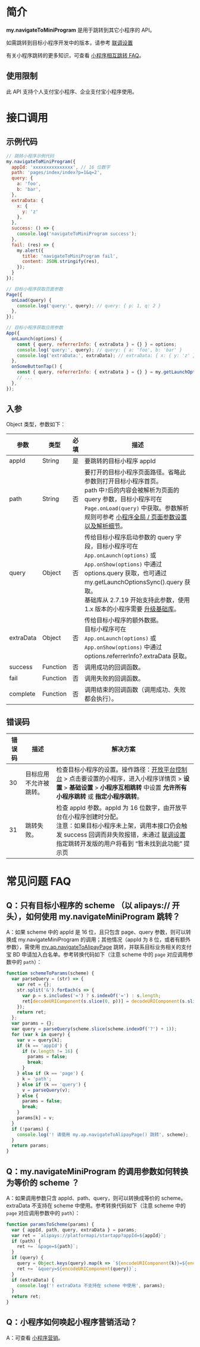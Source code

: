 # 简介

**my.navigateToMiniProgram** 是用于跳转到其它小程序的 API。

如需跳转到目标小程序开发中的版本，请参考 [联调设置](https://opendocs.alipay.com/mini/ide/integration-testing)

有关小程序跳转的更多知识，可查看 [小程序相互跳转 FAQ](https://opendocs.alipay.com/mini/api/xqvxl4)。 

## 使用限制

此 API 支持个人支付宝小程序、企业支付宝小程序使用。

# 接口调用

## 示例代码

```javascript
// 跳转小程序示例代码
my.navigateToMiniProgram({
  appId: 'xxxxxxxxxxxxxxx', // 16 位数字
  path: 'pages/index/index?p=1&q=2', 
  query: {
    a: 'foo',
    b: 'bar',
  },
  extraData: {
    x: {
      y: 'z'
    },
  },
  success: () => {
    console.log('navigateToMiniProgram success');
  },
  fail: (res) => {
    my.alert({
      title: 'navigateToMiniProgram fail',
      content: JSON.stringify(res),
    });
  }
});

// 目标小程序获取页面参数
Page({
  onLoad(query) {
    console.log('query:', query); // query: { p: 1, q: 2 }
  },
});

// 目标小程序获取应用参数
App({
  onLaunch(options) {
    const { query, referrerInfo: { extraData } = {} } = options;
    console.log('query:', query); // query: { a: 'foo', b: 'bar' }
    console.log('extraData:', extraData); // extraData: { x: { y: 'z' } }
  },
  onSomeButtonTap() {
    const { query, referrerInfo: { extraData } = {} } = my.getLaunchOptionsSync();
    // ...
  },
});

```

## 入参
Object 类型，参数如下：

| **参数** | **类型** | **必填** | **描述** |
| --- | --- | --- | --- |
| appId | String | 是 | 要跳转的目标小程序 appId |
| path | String | 否 | 要打开的目标小程序页面路径。省略此参数则打开目标小程序首页。<br />path 中`?`后的内容会被解析为页面的 query 参数，目标小程序可在 `Page.onLoad(query)` 中获取。参数解析规则可参考 [小程序全局 / 页面参数设置以及解析细节](https://opendocs.alipay.com/mini/03durs)。 |
| query | Object | 否 | 传给目标小程序启动参数的 query 字段，目标小程序可在 `App.onLaunch(options)` 或 `App.onShow(options)` 中通过 options.query 获取，也可通过 my.getLaunchOptionsSync().query 获取。<br />基础库从 2.7.19 开始支持此参数，使用 1.x 版本的小程序需要 [升级基础库](https://opendocs.alipay.com/mini/framework/lib-upgrade-v2)。 |
| extraData | Object | 否 | 传给目标小程序的额外数据。<br />目标小程序可在 `App.onLaunch(options)` 或 `App.onShow(options)` 中通过 options.referrerInfo?.extraData 获取。 |
| success | Function | 否 | 调用成功的回调函数。|
| fail | Function | 否 | 调用失败的回调函数。 |
| complete | Function | 否 | 调用结束的回调函数（调用成功、失败都会执行）。 |

## 错误码
| **错误码** | **描述** | **解决方案** |
| --- | --- | --- |
| 30 | 目标应用不允许被跳转。 | 检查目标小程序的设置。操作路径：[开放平台控制台](https://open.alipay.com/dev/workspace) > 点击要设置的小程序，进入小程序详情页 > **设置** > **基础设置** > **小程序互相跳转** 中设置 **允许所有小程序跳转** 或 **指定小程序跳转**。 |
| 31 | 跳转失败。 | 检查 appId 参数。appId 为 16 位数字，由开放平台在小程序创建时分配。<br>注意：如果目标小程序未上架，调用本接口仍会触发 success 回调而非失败报错，未通过 [联调设置](https://opendocs.alipay.com/mini/ide/integration-testing) 指定跳转开发版的用户将看到 “暂未找到此功能” 提示页 |

# 常见问题 FAQ

## Q：只有目标小程序的 scheme （以 alipays:// 开头），如何使用 my.navigateMiniProgram 跳转？
A：如果 scheme 中的 appId 是 16 位，且只包含 page、query 参数，则可以转换成 my.navigateMiniProgram 的调用；其他情况（appId 为 8 位，或者有额外参数），需使用 [my.ap.navigateToAlipayPage](https://opendocs.alipay.com/mini/api/navigatetoalipaypage) 跳转，并联系目标业务相关的支付宝 BD 申请加入白名单。参考转换代码如下（注意 scheme 中的 `page` 对应调用参数中的 `path`）：
```javascript
function schemeToParams(scheme) {
  var parseQuery = (str) => {
    var ret = {};
    str.split('&').forEach(s => {
      var p = s.includes('=') ? s.indexOf('=') : s.length;
      ret[decodeURIComponent(s.slice(0, p))] = decodeURIComponent(s.slice(p + 1));
    });
    return ret;
  };
  var params = {};
  var query = parseQuery(scheme.slice(scheme.indexOf('?') + 1));
  for (var k in query) {
    var v = query[k];
    if (k == 'appId') {
      if (v.length != 16) {
        params = false;
        break;
      }
    } else if (k == 'page') {
      k = 'path';
    } else if (k == 'query') {
      v = parseQuery(v);
    } else {
      params = false;
      break;
    }
    params[k] = v;
  }
  if (!params) {
    console.log('! 请使用 my.ap.navigateToAlipayPage() 跳转', scheme);
  }
  return params;
}
```

## Q：my.navigateMiniProgram 的调用参数如何转换为等价的 scheme ？
A：如果调用参数只含 appId、path、query，则可以转换成等价的 scheme。extraData 不支持在 scheme 中使用。参考转换代码如下（注意 scheme 中的 `page` 对应调用参数中的 `path`）：
```javascript
function paramsToScheme(params) {
  var { appId, path, query, extraData } = params;
  var ret = `alipays://platformapi/startapp?appId=${appId}`;
  if (path) {
    ret += `&page=${path}`;
  }
  if (query) {
    query = Object.keys(query).map(k => `${encodeURIComponent(k)}=${encodeURIComponent(query[k])}`).join('&');
    ret += `&query=${encodeURIComponent(query)}`;
  }
  if (extraData) {
    console.log('! extraData 不支持在 scheme 中使用', params);
  }
  return ret;
}
```

## Q：小程序如何唤起小程序营销活动？
A：可查看 [小程序营销](https://opendocs.alipay.com/mini/operation/app-with-benefit)。
